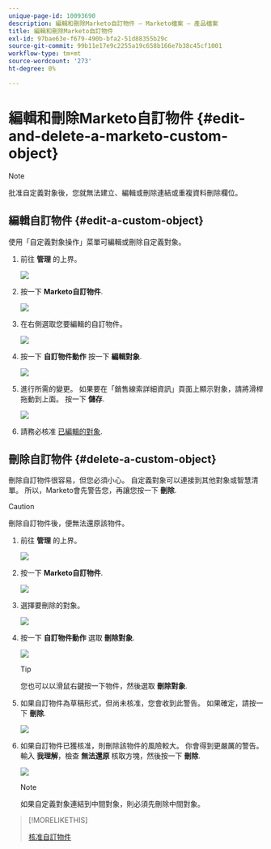 ```yaml
---
unique-page-id: 10093690
description: 編輯和刪除Marketo自訂物件 — Marketo檔案 — 產品檔案
title: 編輯和刪除Marketo自訂物件
exl-id: 97bae63e-f679-490b-bfa2-51d88355b29c
source-git-commit: 99b11e17e9c2255a19c658b166e7b38c45cf1001
workflow-type: tm+mt
source-wordcount: '273'
ht-degree: 0%

---
```


# 編輯和刪除Marketo自訂物件 {#edit-and-delete-a-marketo-custom-object}

>[!NOTE]
>
>批准自定義對象後，您就無法建立、編輯或刪除連結或重複資料刪除欄位。

## 編輯自訂物件 {#edit-a-custom-object}

使用「自定義對象操作」菜單可編輯或刪除自定義對象。

1. 前往 **管理** 的上界。

   ![](assets/edit-and-delete-a-marketo-custom-object-1.png)

1. 按一下 **Marketo自訂物件**.

   ![](assets/edit-and-delete-a-marketo-custom-object-2.png)

1. 在右側選取您要編輯的自訂物件。

   ![](assets/edit-and-delete-a-marketo-custom-object-3.png)

1. 按一下 **自訂物件動作** 按一下 **編輯對象**.

   ![](assets/edit-and-delete-a-marketo-custom-object-4.png)

1. 進行所需的變更。 如果要在「銷售線索詳細資訊」頁面上顯示對象，請將滑桿拖動到上面。 按一下 **儲存**.

   ![](assets/edit-and-delete-a-marketo-custom-object-5.png)

1. 請務必核准 [已編輯的對象](/help/marketo/product-docs/administration/marketo-custom-objects/approve-a-custom-object.md).

## 刪除自訂物件 {#delete-a-custom-object}

刪除自訂物件很容易，但您必須小心。 自定義對象可以連接到其他對象或智慧清單。 所以，Marketo會先警告您，再讓您按一下 **刪除**.

>[!CAUTION]
>
>刪除自訂物件後，便無法還原該物件。

1. 前往 **管理** 的上界。

   ![](assets/edit-and-delete-a-marketo-custom-object-6.png)

1. 按一下 **Marketo自訂物件**.

   ![](assets/edit-and-delete-a-marketo-custom-object-7.png)

1. 選擇要刪除的對象。

   ![](assets/edit-and-delete-a-marketo-custom-object-8.png)

1. 按一下 **自訂物件動作** 選取 **刪除對象**.

   ![](assets/edit-and-delete-a-marketo-custom-object-9.png)

   >[!TIP]
   >
   >您也可以以滑鼠右鍵按一下物件，然後選取 **刪除對象**.

1. 如果自訂物件為草稿形式，但尚未核准，您會收到此警告。 如果確定，請按一下 **刪除**.

   ![](assets/edit-and-delete-a-marketo-custom-object-10.png)

1. 如果自訂物件已獲核准，則刪除該物件的風險較大。 你會得到更嚴厲的警告。 輸入 **我理解**，檢查 **無法還原** 核取方塊，然後按一下 **刪除**.

   ![](assets/edit-and-delete-a-marketo-custom-object-11.png)

   >[!NOTE]
   >
   >如果自定義對象連結到中間對象，則必須先刪除中間對象。

>[!MORELIKETHIS]
>
>[核准自訂物件](/help/marketo/product-docs/administration/marketo-custom-objects/approve-a-custom-object.md)
